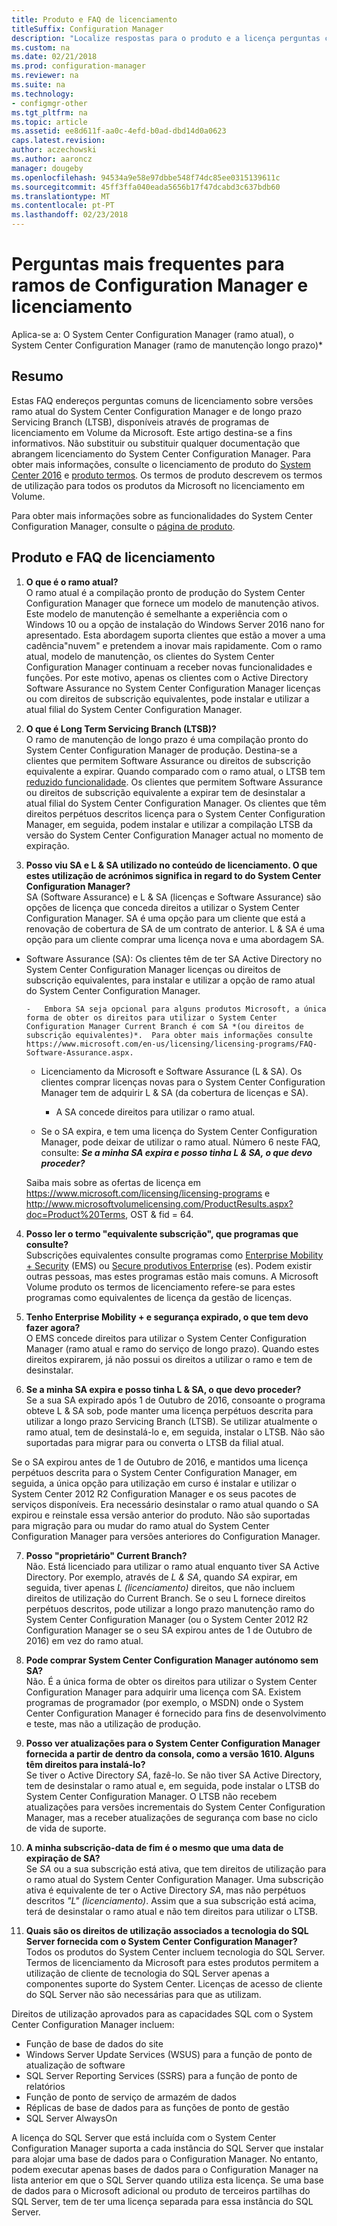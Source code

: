 ```yaml
---
title: Produto e FAQ de licenciamento
titleSuffix: Configuration Manager
description: "Localize respostas para o produto e a licença perguntas comuns para o System Center Configuration Manager."
ms.custom: na
ms.date: 02/21/2018
ms.prod: configuration-manager
ms.reviewer: na
ms.suite: na
ms.technology:
- configmgr-other
ms.tgt_pltfrm: na
ms.topic: article
ms.assetid: ee8d611f-aa0c-4efd-b0ad-dbd14d0a0623
caps.latest.revision: 
author: aczechowski
ms.author: aaroncz
manager: dougeby
ms.openlocfilehash: 94534a9e58e97dbbe548f74dc85ee0315139611c
ms.sourcegitcommit: 45ff3ffa040eada5656b17f47dcabd3c637bdb60
ms.translationtype: MT
ms.contentlocale: pt-PT
ms.lasthandoff: 02/23/2018
---
```

# <a name="frequently-asked-questions-for-configuration-manager-branches-and-licensing"></a>Perguntas mais frequentes para ramos de Configuration Manager e licenciamento

 Aplica-se a: O System Center Configuration Manager (ramo atual), o System Center Configuration Manager (ramo de manutenção longo prazo)*

## <a name="summary"></a>Resumo
Estas FAQ endereços perguntas comuns de licenciamento sobre versões ramo atual do System Center Configuration Manager e de longo prazo Servicing Branch (LTSB), disponíveis através de programas de licenciamento em Volume da Microsoft. Este artigo destina-se a fins informativos. Não substituir ou substituir qualquer documentação que abrangem licenciamento do System Center Configuration Manager. Para obter mais informações, consulte o licenciamento de produto do [System Center 2016](https://www.microsoft.com/en-us/licensing/product-licensing/system-center-2016.aspx) <!-- this link doesn't work without some language code --> e [produto termos](http://www.microsoftvolumelicensing.com/DocumentSearch.aspx?Mode=3&DocumentTypeId=53). Os termos de produto descrevem os termos de utilização para todos os produtos da Microsoft no licenciamento em Volume.

Para obter mais informações sobre as funcionalidades do System Center Configuration Manager, consulte o [página de produto](https://www.microsoft.com/cloud-platform/system-center-configuration-manager).




## <a name="product-and-licensing-faq"></a>Produto e FAQ de licenciamento

1.  **O que é o ramo atual?**   
O ramo atual é a compilação pronto de produção do System Center Configuration Manager que fornece um modelo de manutenção ativos. Este modelo de manutenção é semelhante a experiência com o Windows 10 ou a opção de instalação do Windows Server 2016 nano for apresentado. Esta abordagem suporta clientes que estão a mover a uma cadência"nuvem" e pretendem a inovar mais rapidamente. Com o ramo atual, modelo de manutenção, os clientes do System Center Configuration Manager continuam a receber novas funcionalidades e funções. Por este motivo, apenas os clientes com o Active Directory Software Assurance no System Center Configuration Manager licenças ou com direitos de subscrição equivalentes, pode instalar e utilizar a atual filial do System Center Configuration Manager.

2.  **O que é Long Term Servicing Branch (LTSB)?**  
O ramo de manutenção de longo prazo é uma compilação pronto do System Center Configuration Manager de produção. Destina-se a clientes que permitem Software Assurance ou direitos de subscrição equivalente a expirar. Quando comparado com o ramo atual, o LTSB tem [reduzido funcionalidade](/sccm/core/understand/introduction-to-the-ltsb#features-that-are-not-available-in-the-ltsb-of-configuration-manager). Os clientes que permitem Software Assurance ou direitos de subscrição equivalente a expirar tem de desinstalar a atual filial do System Center Configuration Manager. Os clientes que têm direitos perpétuos descritos licença para o System Center Configuration Manager, em seguida, podem instalar e utilizar a compilação LTSB da versão do System Center Configuration Manager actual no momento de expiração.

3.  **Posso viu SA e L & SA utilizado no conteúdo de licenciamento. O que estes utilização de acrónimos significa in regard to do System Center Configuration Manager?**    
SA (Software Assurance) e L & SA (licenças e Software Assurance) são opções de licença que conceda direitos a utilizar o System Center Configuration Manager. SA é uma opção para um cliente que está a renovação de cobertura de SA de um contrato de anterior. L & SA é uma opção para um cliente comprar uma licença nova e uma abordagem SA.
  - Software Assurance (SA): Os clientes têm de ter SA Active Directory no System Center Configuration Manager licenças ou direitos de subscrição equivalentes, para instalar e utilizar a opção de ramo atual do System Center Configuration Manager.    

        -   Embora SA seja opcional para alguns produtos Microsoft, a única forma de obter os direitos para utilizar o System Center Configuration Manager Current Branch é com SA *(ou direitos de subscrição equivalentes)*.  Para obter mais informações consulte https://www.microsoft.com/en-us/licensing/licensing-programs/FAQ-Software-Assurance.aspx.

      - Licenciamento da Microsoft e Software Assurance (L & SA). Os clientes comprar licenças novas para o System Center Configuration Manager tem de adquirir L & SA (da cobertura de licenças e SA).   

         - A SA concede direitos para utilizar o ramo atual.

       - Se o SA expira, e tem uma licença do System Center Configuration Manager, pode deixar de utilizar o ramo atual. Número 6 neste FAQ, consulte: ***Se a minha SA expira e posso tinha L & SA, o que devo proceder?***

       Saiba mais sobre as ofertas de licença em https://www.microsoft.com/licensing/licensing-programs e http://www.microsoftvolumelicensing.com/ProductResults.aspx?doc=Product%20Terms, OST & fid = 64.  


4.  **Posso ler o termo "equivalente subscrição", que programas que consulte?**   
       Subscrições equivalentes consulte programas como [Enterprise Mobility + Security](http://www.microsoftvolumelicensing.com/ProductResults.aspx?doc=Product%20Terms,OST&fid=51) (EMS) ou [Secure produtivos Enterprise](https://www.microsoft.com/secure-productive-enterprise/default.aspx) (es). Podem existir outras pessoas, mas estes programas estão mais comuns. A Microsoft Volume produto os termos de licenciamento refere-se para estes programas como equivalentes de licença da gestão de licenças.

5.  **Tenho Enterprise Mobility + e segurança expirado, o que tem devo fazer agora?**  
       O EMS concede direitos para utilizar o System Center Configuration Manager (ramo atual e ramo do serviço de longo prazo). Quando estes direitos expirarem, já não possui os direitos a utilizar o ramo e tem de desinstalar.  

6.  **Se a minha SA expira e posso tinha L & SA, o que devo proceder?**   
  Se a sua SA expirado após 1 de Outubro de 2016, consoante o programa obteve L & SA sob, pode manter uma licença perpétuos descrita para utilizar a longo prazo Servicing Branch (LTSB). Se utilizar atualmente o ramo atual, tem de desinstalá-lo e, em seguida, instalar o LTSB. Não são suportadas para migrar para ou converta o LTSB da filial atual.

  Se o SA expirou antes de 1 de Outubro de 2016, e mantidos uma licença perpétuos descrita para o System Center Configuration Manager, em seguida, a única opção para utilização em curso é instalar e utilizar o System Center 2012 R2 Configuration Manager e os seus pacotes de serviços disponíveis. Era necessário desinstalar o ramo atual quando o SA expirou e reinstale essa versão anterior do produto. Não são suportadas para migração para ou mudar do ramo atual do System Center Configuration Manager para versões anteriores do Configuration Manager.   


7. **Posso "proprietário" Current Branch?**   
  Não. Está licenciado para utilizar o ramo atual enquanto tiver SA Active Directory. Por exemplo, através de *L & SA*, quando *SA* expirar, em seguida, tiver apenas *L (licenciamento)* direitos, que não incluem direitos de utilização do Current Branch. Se o seu L fornece direitos perpétuos descritos, pode utilizar a longo prazo manutenção ramo do System Center Configuration Manager (ou o System Center 2012 R2 Configuration Manager se o seu SA expirou antes de 1 de Outubro de 2016) em vez do ramo atual.

8. **Pode comprar System Center Configuration Manager autónomo sem SA?**      
  Não.  É a única forma de obter os direitos para utilizar o System Center Configuration Manager para adquirir uma licença com SA. Existem programas de programador (por exemplo, o MSDN) onde o System Center Configuration Manager é fornecido para fins de desenvolvimento e teste, mas não a utilização de produção.

9. **Posso ver atualizações para o System Center Configuration Manager fornecida a partir de dentro da consola, como a versão 1610. Alguns têm direitos para instalá-lo?**   
  Se tiver o Active Directory *SA*, fazê-lo. Se não tiver SA Active Directory, tem de desinstalar o ramo atual e, em seguida, pode instalar o LTSB do System Center Configuration Manager. O LTSB não recebem atualizações para versões incrementais do System Center Configuration Manager, mas a receber atualizações de segurança com base no ciclo de vida de suporte.

10. **A minha subscrição-data de fim é o mesmo que uma data de expiração de SA?**    
  Se *SA* ou a sua subscrição está ativa, que tem direitos de utilização para o ramo atual do System Center Configuration Manager. Uma subscrição ativa é equivalente de ter o Active Directory *SA*, mas não perpétuos descritos *"L" (licenciamento)*. Assim que a sua subscrição está acima, terá de desinstalar o ramo atual e não tem direitos para utilizar o LTSB.  
  
11. **Quais são os direitos de utilização associados a tecnologia do SQL Server fornecida com o System Center Configuration Manager?**    
 Todos os produtos do System Center incluem tecnologia do SQL Server. Termos de licenciamento da Microsoft para estes produtos permitem a utilização de cliente de tecnologia do SQL Server apenas a componentes suporte do System Center. Licenças de acesso de cliente do SQL Server não são necessárias para que as utilizam. 
 
 Direitos de utilização aprovados para as capacidades SQL com o System Center Configuration Manager incluem:
 - Função de base de dados do site
 - Windows Server Update Services (WSUS) para a função de ponto de atualização de software
 - SQL Server Reporting Services (SSRS) para a função de ponto de relatórios
 - Função de ponto de serviço de armazém de dados
 - Réplicas de base de dados para as funções de ponto de gestão
 - SQL Server AlwaysOn 

 A licença do SQL Server que está incluída com o System Center Configuration Manager suporta a cada instância do SQL Server que instalar para alojar uma base de dados para o Configuration Manager. No entanto, podem executar apenas bases de dados para o Configuration Manager na lista anterior em que o SQL Server quando utiliza esta licença. Se uma base de dados para o Microsoft adicional ou produto de terceiros partilhas do SQL Server, tem de ter uma licença separada para essa instância do SQL Server. 
 <!-- sms500967 -->
